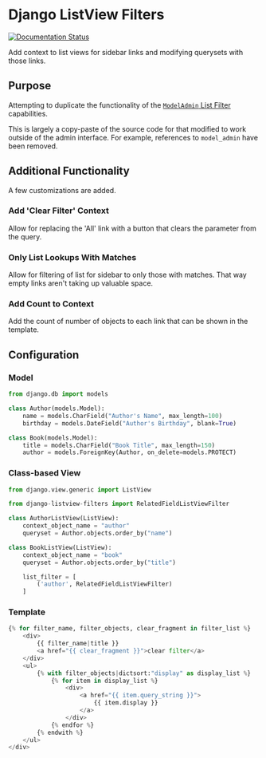 # Django ListView Filters

[![Documentation Status](https://readthedocs.org/projects/django-listview-filters/badge/?version=latest)](https://django-listview-filters.readthedocs.io/en/latest/?badge=latest)

Add context to list views for sidebar links and modifying querysets with those links.

## Purpose

Attempting to duplicate the functionality of the [`ModelAdmin` List Filter](https://docs.djangoproject.com/en/stable/ref/contrib/admin/filters/) capabilities.

This is largely a copy-paste of the source code for that modified to work outside of the admin interface. For example, references to `model_admin` have been removed.

## Additional Functionality

A few customizations are added.

### Add 'Clear Filter' Context

Allow for replacing the 'All' link with a button that clears the parameter from the query.

### Only List Lookups With Matches

Allow for filtering of list for sidebar to only those with matches. That way empty links aren't taking up valuable space.

### Add Count to Context

Add the count of number of objects to each link that can be shown in the template.

## Configuration

### Model

```python
from django.db import models

class Author(models.Model):
    name = models.CharField("Author's Name", max_length=100)
    birthday = models.DateField("Author's Birthday", blank=True)

class Book(models.Model):
    title = models.CharField("Book Title", max_length=150)
    author = models.ForeignKey(Author, on_delete=models.PROTECT)
```

### Class-based View

```python
from django.view.generic import ListView

from django-listview-filters import RelatedFieldListViewFilter

class AuthorListView(ListView):
    context_object_name = "author"
    queryset = Author.objects.order_by("name")

class BookListView(ListView):
    context_object_name = "book"
    queryset = Author.objects.order_by("title")

    list_filter = [
        ('author', RelatedFieldListViewFilter)
    ]
```

### Template

```python
{% for filter_name, filter_objects, clear_fragment in filter_list %}
    <div>
        {{ filter_name|title }}
        <a href="{{ clear_fragment }}">clear filter</a>
    </div>
    <ul>
        {% with filter_objects|dictsort:"display" as display_list %}
            {% for item in display_list %}
                <div>
                    <a href="{{ item.query_string }}">
                        {{ item.display }}
                    </a>
                </div>
            {% endfor %}
        {% endwith %}
    </ul>
</div>
```
